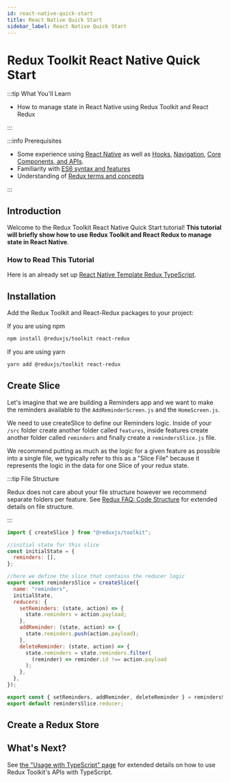```yaml
---
id: react-native-quick-start
title: React Native Quick Start
sidebar_label: React Native Quick Start
---
```


# Redux Toolkit React Native Quick Start

:::tip What You'll Learn

- How to manage state in React Native using Redux Toolkit and React Redux

:::

:::info Prerequisites

- Some experience using [React Native](https://reactnative.dev/docs/getting-started) as well as [Hooks](https://reactjs.org/docs/hooks-intro.html), [Navigation](https://reactnavigation.org/), [Core Components, and APIs](https://reactnative.dev/docs/components-and-apis).
- Familiarity with [ES6 syntax and features](https://www.taniarascia.com/es6-syntax-and-feature-overview/)
- Understanding of [Redux terms and concepts](https://redux.js.org/tutorials/fundamentals/part-2-concepts-data-flow)

:::

## Introduction

Welcome to the Redux Toolkit React Native Quick Start tutorial! **This tutorial will briefly show how to use Redux Toolkit and React Redux to manage state in React Native**.

### How to Read This Tutorial

Here is an already set up [React Native Template Redux TypeScript](https://github.com/rahsheen/react-native-template-redux-typescript).

## Installation

Add the Redux Toolkit and React-Redux packages to your project:

If you are using npm
```sh
npm install @reduxjs/toolkit react-redux
```
If you are using yarn
```sh
yarn add @reduxjs/toolkit react-redux
```

## Create Slice

Let's imagine that we are building a Reminders app and we want to make the reminders available to the `AddReminderScreen.js` and the `HomeScreen.js`.

We need to use createSlice to define our Reminders logic. Inside of your `/src` folder create another folder called `features`, inside features create another folder called `reminders` and finally create a `remindersSlice.js` file.

We recommend putting as much as the logic for a given feature as possible into a single file, we typically refer to this as a "Slice File" because it represents the logic in the data for one Slice of your redux state.

:::tip File Structure

Redux does not care about your file structure however we recommend separate folders per feature. See [Redux FAQ: Code Structure](https://redux.js.org/faq/code-structure) for extended details on file structure.

:::

```js title="src/features/reminders/remindersSlice.js"
import { createSlice } from "@reduxjs/toolkit";

//initial state for this slice
const initialState = {
  reminders: [],
};

//here we define the slice that contains the reducer logic
export const remindersSlice = createSlice({
  name: "reminders",
  initialState,
  reducers: {
    setReminders: (state, action) => {
      state.reminders = action.payload;
    },
    addReminder: (state, action) => {
      state.reminders.push(action.payload);
    },
    deleteReminder: (state, action) => {
      state.reminders = state.reminders.filter(
        (reminder) => reminder.id !== action.payload
      );
    },
  },
});

export const { setReminders, addReminder, deleteReminder } = remindersSlice.actions;
export default remindersSlice.reducer;

```

## Create a Redux Store

## What's Next?

See [the "Usage with TypeScript" page](../usage/UsageWithTypescript.md) for extended details on how to use Redux Toolkit's APIs with TypeScript.
